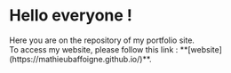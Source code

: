 # Hello everyone !

<p>
  Here you are on the repository of my portfolio site. <br>
  To access my website, please follow this link : **[website](https://mathieubaffoigne.github.io/)**.
</p>
